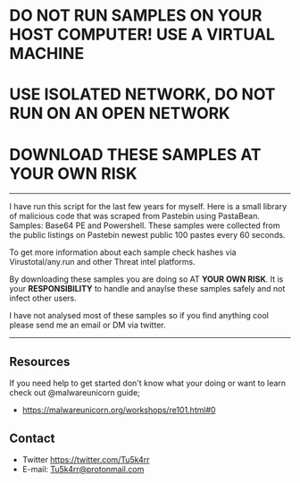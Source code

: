 # **DO NOT RUN SAMPLES ON YOUR HOST COMPUTER! USE A VIRTUAL MACHINE**
# **USE ISOLATED NETWORK, DO NOT RUN ON AN OPEN NETWORK**
# **DOWNLOAD THESE SAMPLES AT YOUR OWN RISK**

-----------------------------------------------------

I have run this script for the last few years for myself. Here is a small library of malicious code that was scraped from Pastebin using PastaBean. Samples: Base64 PE and Powershell. These samples were collected from the public listings on Pastebin newest public 100 pastes every 60 seconds.

To get more information about each sample check hashes via Virustotal/any.run and other Threat intel platforms.

By downloading these samples you are doing so AT **YOUR OWN RISK**. It is your **RESPONSIBILITY** to handle and anaylse these samples safely and not infect other users.

I have not analysed most of these samples so if you find anything cool please send me an email or DM via twitter.

-----------------------------------------------------
## Resources
If you need help to get started don't know what your doing or want to learn check out @malwareunicorn guide;
- https://malwareunicorn.org/workshops/re101.html#0


## Contact
- Twitter https://twitter.com/Tu5k4rr
- E-mail: Tu5k4rr@protonmail.com


